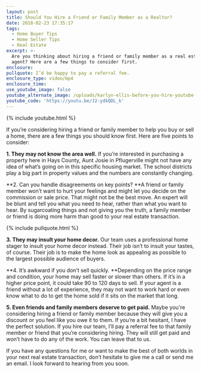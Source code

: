 ```yaml
---
layout: post
title: Should You Hire a Friend or Family Member as a Realtor?
date: 2018-02-23 17:35:17
tags:
  - Home Buyer Tips
  - Home Seller Tips
  - Real Estate
excerpt: >-
  Are you thinking about hiring a friend or family member as a real estate
  agent? Here are a few things to consider first.
enclosure:
pullquote: I’d be happy to pay a referral fee.
enclosure_type: video/mp4
enclosure_time:
use_youtube_image: false
youtube_alternate_image: /uploads/karlyn-ellis-before-you-hire-youtube-1.jpg
youtube_code: 'https://youtu.be/J2-ydkQDL_k'
---
```


{% include youtube.html %}

If you’re considering hiring a friend or family member to help you buy or sell a home, there are a few things you should know first. Here are five points to consider:

**1. They may not know the area well.** If you’re interested in purchasing a property here in Hays County, Aunt Josie in Pflugerville might not have any idea of what’s going on in this specific housing market. The school districts play a big part in property values and the numbers are constantly changing.

**2. Can you handle disagreements on key points?&nbsp;**A friend or family member won’t want to hurt your feelings and might let you decide on the commission or sale price. That might not be the best move. An expert will be blunt and tell you what you need to hear, rather than what you want to hear. By sugarcoating things and not giving you the truth, a family member or friend is doing more harm than good to your real estate transaction.

{% include pullquote.html %}

**3. They may insult your home decor.** Our team uses a professional home stager to insult your home decor instead. Their job isn’t to insult your tastes, of course. Their job is to make the home look as appealing as possible to the largest possible audience of buyers.

**4. It’s awkward if you don’t sell quickly.&nbsp;**Depending on the price range and condition, your home may sell faster or slower than others. If it’s in a higher price point, it could take 90 to 120 days to sell. If your agent is a friend without a lot of experience, they may not want to work hard or even know what to do to get the home sold if it sits on the market that long.

**5. Even friends and family members deserve to get paid.** Maybe you're considering hiring a friend or family member because they will give you a discount or you feel like you owe it to them. If you’re a bit hesitant, I have the perfect solution. If you hire our team, I’ll pay a referral fee to that family member or friend that you’re considering hiring. They will still get paid and won’t have to do any of the work. You can leave that to us.&nbsp;

If you have any questions for me or want to make the best of both worlds in your next real estate transaction, don’t hesitate to give me a call or send me an email. I look forward to hearing from you soon.<br>&nbsp;